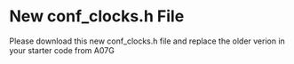 # New conf_clocks.h File

Please download this new conf_clocks.h file and replace the older verion in your starter code from A07G
